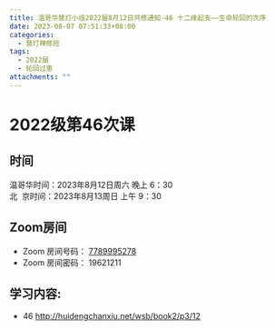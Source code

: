 ```yaml
---
title: 温哥华慧灯小组2022届8月12日共修通知-46 十二缘起支——生命轮回的次序
date: 2023-08-07 07:51:33+08:00
categories:
  - 慧灯禅修班
tags:
  - 2022届
  - 轮回过患
attachments: ""
---
```

# 2022级第46次课

## 时间

温哥华时间：2023年8月12日周六 晚上 6：30\
北  京时间：2023年8月13周日 上午 9：30

## Zoom房间

* Zoom 房间号码： [7789995278](https://us02web.zoom.us/j/7789995278?pwd=VjZmbWJFY2k2K0E5RVB2cTNIQmhqUT09)
* Zoom 房间密码： 19621211

## 学习内容:

* 46 [](http://huidengchanxiu.net/wsb/book2/p3/10_2/)<http://huidengchanxiu.net/wsb/book2/p3/12>